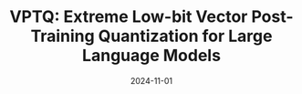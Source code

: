 ---
title: "VPTQ: Extreme Low-bit Vector Post-Training Quantization for Large Language Models"
collection: publications
category: conferences
permalink: /publication/2024-11-01-emnlp-vptq
excerpt: 'Scaling model size significantly challenges the deployment and inference of Large Language Models (LLMs). Due to the redundancy in LLM weights, recent research has focused on pushing weight-only quantization to extremely low-bit (even down to 2 bits). It reduces memory requirements, optimizes storage costs, and decreases memory bandwidth needs during inference. However, due to numerical representation limitations, traditional scalar-based weight quantization struggles to achieve such extreme low-bit. Recent research on Vector Quantization (VQ) for LLMs has demonstrated the potential for extremely low-bit model quantization by compressing vectors into indices using lookup tables. In this paper, we introduce Vector Post-Training Quantization (VPTQ) for extremely low-bit quantization of LLMs. We use Second-Order Optimization to formulate the LLM VQ problem and guide our quantization algorithm design by solving the optimization. We further refine the weights using Channel-Independent Second-Order Optimization for a granular VQ. In addition, by decomposing the optimization problem, we propose a brief and effective codebook initialization algorithm. We also extend VPTQ to support residual and outlier quantization, which enhances model accuracy and further compresses the model. Our experimental results show that VPTQ reduces model quantization perplexity by - on LLaMA-2, - on Mistral-7B, - on LLaMA-3 over SOTA at 2-bit, with an average accuracy improvement of - on LLaMA-2,  on Mistral-7B, - on LLaMA-3 on QA tasks on average. We only utilize - of the quantization algorithm execution time, resulting in a - increase in inference throughput compared to SOTA.'
date: 2024-11-01
venue: 'The 2024 Conference on Empirical Methods in Natural Language Processing (EMNLP)'
paperurl: 'https://aclanthology.org/2024.emnlp-main.467.pdf'
citation: 'Yifei Liu, Jicheng Wen, Yang Wang, Shengyu Ye, Li Lyna Zhang, Ting Cao, Cheng Li, Mao Yang. (2024). "VPTQ: Extreme Low-bit Vector Post-Training Quantization for Large Language Models." <i>EMNLP</i>.'
---